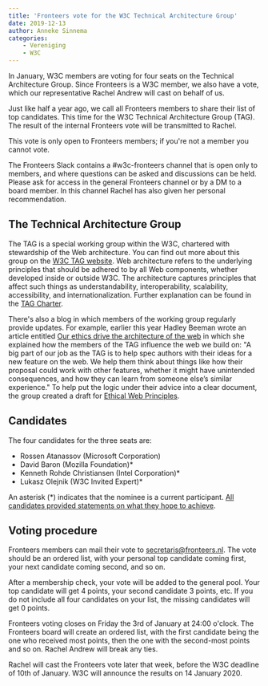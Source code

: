 ```yaml
---
title: 'Fronteers vote for the W3C Technical Architecture Group'
date: 2019-12-13
author: Anneke Sinnema
categories:
    - Vereniging
    - W3C
---
```


In January, W3C members are voting for four seats on the Technical Architecture Group. Since Fronteers is a W3C member, we also have a vote, which our representative Rachel Andrew will cast on behalf of us.

Just like half a year ago, we call all Fronteers members to share their list of top candidates. This time for the W3C Technical Architecture Group (TAG). The result of the internal Fronteers vote will be transmitted to Rachel.

This vote is only open to Fronteers members; if you're not a member you cannot vote.

The Fronteers Slack contains a #w3c-fronteers channel that is open only to members, and where questions can be asked and discussions can be held. Please ask for access in the general Fronteers channel or by a DM to a board member.
In this channel Rachel has also given her personal recommendation.

## The Technical Architecture Group

The TAG is a special working group within the W3C, chartered with stewardship of the Web architecture. You can find out more about this group on the [W3C TAG website](https://www.w3.org/2001/tag/).
Web architecture refers to the underlying principles that should be adhered to by all Web components, whether developed inside or outside W3C. The architecture captures principles that affect such things as understandability, interoperability, scalability, accessibility, and internationalization. Further explanation can be found in the [TAG Charter](https://www.w3.org/2004/10/27-tag-charter.html).

There's also a blog in which members of the working group regularly provide updates. For example, earlier this year Hadley Beeman wrote an article entitled [Our ethics drive the architecture of the web](https://www.w3.org/blog/TAG/2019/05/30/our-ethics-drive-the-architecture-of-the-web/) in which she explained how the members of the TAG influence the web we build on: "A big part of our job as the TAG is to help spec authors with their ideas for a new feature on the web. We help them think about things like how their proposal could work with other features, whether it might have unintended consequences, and how they can learn from someone else’s similar experience." To help put the logic under their advice into a clear document, the group created a draft for [Ethical Web Principles](https://w3ctag.github.io/ethical-web-principles/).

## Candidates

The four candidates for the three seats are:

-   Rossen Atanassov (Microsoft Corporation)
-   David Baron (Mozilla Foundation)\*
-   Kenneth Rohde Christiansen (Intel Corporation)\*
-   Lukasz Olejnik (W3C Invited Expert)\*

An asterisk (\*) indicates that the nominee is a current participant.
[All candidates provided statements on what they hope to achieve](https://www.w3.org/2019/12/03-tag-nominations).

## Voting procedure

Fronteers members can mail their vote to secretaris@fronteers.nl. The vote should be an ordered list, with your personal top candidate coming first, your next candidate coming second, and so on.

After a membership check, your vote will be added to the general pool. Your top candidate will get 4 points, your second candidate 3 points, etc. If you do not include all four candidates on your list, the missing candidates will get 0 points.

Fronteers voting closes on Friday the 3rd of January at 24:00 o'clock. The Fronteers board will create an ordered list, with the first candidate being the one who received most points, then the one with the second-most points and so on. Rachel Andrew will break any ties.

Rachel will cast the Fronteers vote later that week, before the W3C deadline of 10th of January. W3C will announce the results on 14 January 2020.
